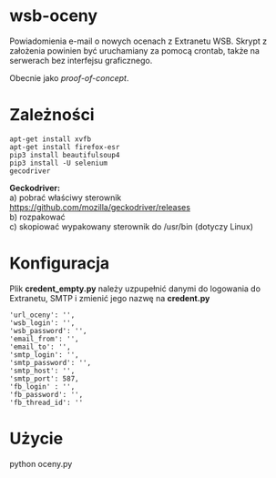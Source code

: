 # wsb-oceny
Powiadomienia e-mail o nowych ocenach z Extranetu WSB.
Skrypt z założenia powinien być uruchamiany za pomocą crontab, także na serwerach bez interfejsu graficznego.

Obecnie jako *proof-of-concept*.

# Zależności
    apt-get install xvfb
	apt-get install firefox-esr
	pip3 install beautifulsoup4
	pip3 install -U selenium
	gecodriver

<b>Geckodriver:</b><br>
a) pobrać właściwy sterownik https://github.com/mozilla/geckodriver/releases<br>
b) rozpakować<br>
c) skopiować wypakowany sterownik do /usr/bin   (dotyczy Linux)<br>

# Konfiguracja
Plik <b>credent_empty.py</b> należy uzpupełnić danymi do logowania do Extranetu, SMTP i zmienić jego nazwę na <b>credent.py</b>

    'url_oceny': '',
    'wsb_login': '',
    'wsb_password': '',
    'email_from': '',
    'email_to': '',
    'smtp_login': '',
    'smtp_password': '',
    'smtp_host': '',
    'smtp_port': 587,
    'fb_login' : '',
    'fb_password': '',
    'fb_thread_id': ''

# Użycie
python oceny.py
